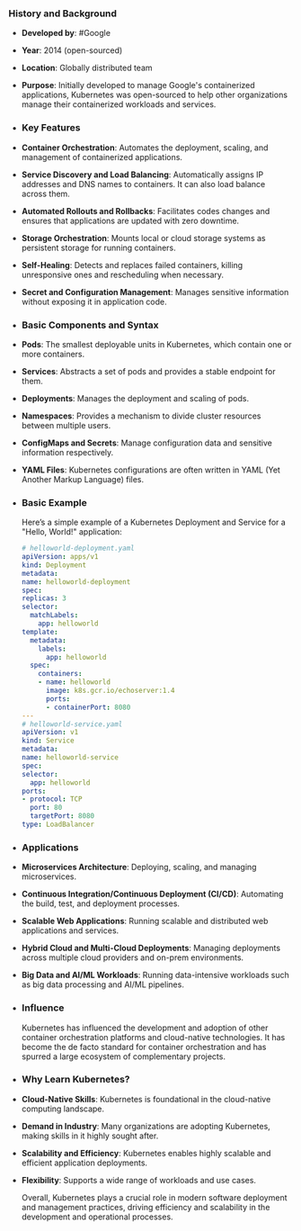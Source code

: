 ### **History and Background**
- **Developed by**: #Google
- **Year**: 2014 (open-sourced)
- **Location**: Globally distributed team
- **Purpose**: Initially developed to manage Google's containerized applications, Kubernetes was open-sourced to help other organizations manage their containerized workloads and services.
- ### **Key Features**
- **Container Orchestration**: Automates the deployment, scaling, and management of containerized applications.
- **Service Discovery and Load Balancing**: Automatically assigns IP addresses and DNS names to containers. It can also load balance across them.
- **Automated Rollouts and Rollbacks**: Facilitates codes changes and ensures that applications are updated with zero downtime.
- **Storage Orchestration**: Mounts local or cloud storage systems as persistent storage for running containers.
- **Self-Healing**: Detects and replaces failed containers, killing unresponsive ones and rescheduling when necessary.
- **Secret and Configuration Management**: Manages sensitive information without exposing it in application code.
- ### **Basic Components and Syntax**
- **Pods**: The smallest deployable units in Kubernetes, which contain one or more containers.
- **Services**: Abstracts a set of pods and provides a stable endpoint for them.
- **Deployments**: Manages the deployment and scaling of pods.
- **Namespaces**: Provides a mechanism to divide cluster resources between multiple users.
- **ConfigMaps and Secrets**: Manage configuration data and sensitive information respectively.
- **YAML Files**: Kubernetes configurations are often written in YAML (Yet Another Markup Language) files.
- ### **Basic Example**
  
  Here’s a simple example of a Kubernetes Deployment and Service for a "Hello, World!" application:
  
  ```yaml
  # helloworld-deployment.yaml
  apiVersion: apps/v1
  kind: Deployment
  metadata:
  name: helloworld-deployment
  spec:
  replicas: 3
  selector:
    matchLabels:
      app: helloworld
  template:
    metadata:
      labels:
        app: helloworld
    spec:
      containers:
      - name: helloworld
        image: k8s.gcr.io/echoserver:1.4
        ports:
        - containerPort: 8080
  ---
  # helloworld-service.yaml
  apiVersion: v1
  kind: Service
  metadata:
  name: helloworld-service
  spec:
  selector:
    app: helloworld
  ports:
  - protocol: TCP
    port: 80
    targetPort: 8080
  type: LoadBalancer
  ```
- ### **Applications**
- **Microservices Architecture**: Deploying, scaling, and managing microservices.
- **Continuous Integration/Continuous Deployment (CI/CD)**: Automating the build, test, and deployment processes.
- **Scalable Web Applications**: Running scalable and distributed web applications and services.
- **Hybrid Cloud and Multi-Cloud Deployments**: Managing deployments across multiple cloud providers and on-prem environments.
- **Big Data and AI/ML Workloads**: Running data-intensive workloads such as big data processing and AI/ML pipelines.
- ### **Influence**
  
  Kubernetes has influenced the development and adoption of other container orchestration platforms and cloud-native technologies. It has become the de facto standard for container orchestration and has spurred a large ecosystem of complementary projects.
- ### **Why Learn Kubernetes?**
- **Cloud-Native Skills**: Kubernetes is foundational in the cloud-native computing landscape.
- **Demand in Industry**: Many organizations are adopting Kubernetes, making skills in it highly sought after.
- **Scalability and Efficiency**: Kubernetes enables highly scalable and efficient application deployments.
- **Flexibility**: Supports a wide range of workloads and use cases.
  
  Overall, Kubernetes plays a crucial role in modern software deployment and management practices, driving efficiency and scalability in the development and operational processes.